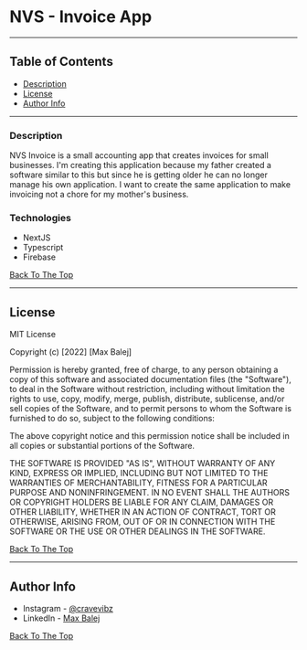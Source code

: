 # NVS - Invoice App

---

## Table of Contents

- [Description](#description)
- [License](#license)
- [Author Info](#author-info)

---

### Description

NVS Invoice is a small accounting app that creates invoices for small businesses. I'm creating this application because my father created a software similar to this but since he is getting older he can no longer manage his own application. I want to create the same application to make invoicing not a chore for my mother's business.

### Technologies

- NextJS
- Typescript
- Firebase

[Back To The Top](#read-me-template)

---

## License

MIT License

Copyright (c) [2022] [Max Balej]

Permission is hereby granted, free of charge, to any person obtaining a copy
of this software and associated documentation files (the "Software"), to deal
in the Software without restriction, including without limitation the rights
to use, copy, modify, merge, publish, distribute, sublicense, and/or sell
copies of the Software, and to permit persons to whom the Software is
furnished to do so, subject to the following conditions:

The above copyright notice and this permission notice shall be included in all
copies or substantial portions of the Software.

THE SOFTWARE IS PROVIDED "AS IS", WITHOUT WARRANTY OF ANY KIND, EXPRESS OR
IMPLIED, INCLUDING BUT NOT LIMITED TO THE WARRANTIES OF MERCHANTABILITY,
FITNESS FOR A PARTICULAR PURPOSE AND NONINFRINGEMENT. IN NO EVENT SHALL THE
AUTHORS OR COPYRIGHT HOLDERS BE LIABLE FOR ANY CLAIM, DAMAGES OR OTHER
LIABILITY, WHETHER IN AN ACTION OF CONTRACT, TORT OR OTHERWISE, ARISING FROM,
OUT OF OR IN CONNECTION WITH THE SOFTWARE OR THE USE OR OTHER DEALINGS IN THE
SOFTWARE.

[Back To The Top](#read-me-template)

---

## Author Info

- Instagram - [@cravevibz](https://www.instagram.com/cravevibz/)
- LinkedIn - [Max Balej](https://www.linkedin.com/feed/)

[Back To The Top](#read-me-template)
